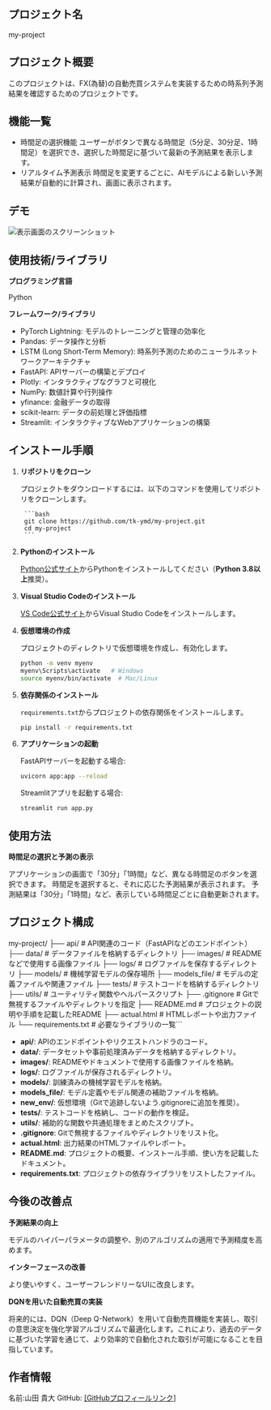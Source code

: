 ## プロジェクト名
   my-project

## プロジェクト概要
   このプロジェクトは、FX(為替)の自動売買システムを実装するための時系列予測結果を確認するためのプロジェクトです。

## 機能一覧
   - 時間足の選択機能
      ユーザーがボタンで異なる時間足（5分足、30分足、1時間足）を選択でき、選択した時間足に基づいて最新の予測結果を表示します。
   - リアルタイム予測表示
      時間足を変更するごとに、AIモデルによる新しい予測結果が自動的に計算され、画面に表示されます。

## デモ
   ![表示画面のスクリーンショット](images/screenshot1.png)

## 使用技術/ライブラリ

**プログラミング言語**

   Python

**フレームワーク/ライブラリ**

   - PyTorch Lightning: モデルのトレーニングと管理の効率化
   - Pandas: データ操作と分析
   - LSTM (Long Short-Term Memory): 時系列予測のためのニューラルネットワークアーキテクチャ
   - FastAPI: APIサーバーの構築とデプロイ
   - Plotly: インタラクティブなグラフと可視化
   - NumPy: 数値計算や行列操作
   - yfinance: 金融データの取得
   - scikit-learn: データの前処理と評価指標
   - Streamlit: インタラクティブなWebアプリケーションの構築

## インストール手順

1. **リポジトリをクローン**  

    プロジェクトをダウンロードするには、以下のコマンドを使用してリポジトリをクローンします。

        ```bash
        git clone https://github.com/tk-ymd/my-project.git
        cd my-project
        ```

2. **Pythonのインストール**

    [Python公式サイト](https://www.python.org/downloads/)からPythonをインストールしてください（**Python 3.8以上**推奨）。

3. **Visual Studio Codeのインストール**

   [VS Code公式サイト](https://code.visualstudio.com/)からVisual Studio Codeをインストールします。

4. **仮想環境の作成**

   プロジェクトのディレクトリで仮想環境を作成し、有効化します。
     ```bash
     python -m venv myenv
     myenv\Scripts\activate   # Windows
     source myenv/bin/activate  # Mac/Linux
     ```

5. **依存関係のインストール**

   `requirements.txt`からプロジェクトの依存関係をインストールします。
     ```bash
     pip install -r requirements.txt
     ```

6. **アプリケーションの起動**

   FastAPIサーバーを起動する場合:
     ```bash
     uvicorn app:app --reload
     ```
   Streamlitアプリを起動する場合:
     ```bash
     streamlit run app.py
     ```

## 使用方法
   **時間足の選択と予測の表示**

   アプリケーションの画面で「30分」「1時間」など、異なる時間足のボタンを選択できます。
   時間足を選択すると、それに応じた予測結果が表示されます。
   予測結果は「30分」「1時間」など、表示している時間足ごとに自動更新されます。

## プロジェクト構成
   my-project/
   ├── api/                 # API関連のコード（FastAPIなどのエンドポイント）
   ├── data/                # データファイルを格納するディレクトリ
   ├── images/              # READMEなどで使用する画像ファイル
   ├── logs/                # ログファイルを保存するディレクトリ
   ├── models/              # 機械学習モデルの保存場所
   ├── models_file/         # モデルの定義ファイルや関連ファイル
   ├── tests/               # テストコードを格納するディレクトリ
   ├── utils/               # ユーティリティ関数やヘルパースクリプト
   ├── .gitignore           # Gitで無視するファイルやディレクトリを指定
   ├── README.md            # プロジェクトの説明や手順を記載したREADME
   ├── actual.html          # HTMLレポートや出力ファイル
   └── requirements.txt     # 必要なライブラリの一覧```



- **api/**: APIのエンドポイントやリクエストハンドラのコード。
- **data/**: データセットや事前処理済みデータを格納するディレクトリ。
- **images/**: READMEやドキュメントで使用する画像ファイルを格納。
- **logs/**: ログファイルが保存されるディレクトリ。
- **models/**: 訓練済みの機械学習モデルを格納。
- **models_file/**: モデル定義やモデル関連の補助ファイルを格納。
- **new_env/**: 仮想環境（Gitで追跡しないよう.gitignoreに追加を推奨）。
- **tests/**: テストコードを格納し、コードの動作を検証。
- **utils/**: 補助的な関数や共通処理をまとめたスクリプト。
- **.gitignore**: Gitで無視するファイルやディレクトリをリスト化。
- **actual.html**: 出力結果のHTMLファイルやレポート。
- **README.md**: プロジェクトの概要、インストール手順、使い方を記載したドキュメント。
- **requirements.txt**: プロジェクトの依存ライブラリをリストしたファイル。

## 今後の改善点

   **予測結果の向上**

   モデルのハイパーパラメータの調整や、別のアルゴリズムの適用で予測精度を高めます。

   **インターフェースの改善**

   より使いやすく、ユーザーフレンドリーなUIに改良します。

   **DQNを用いた自動売買の実装**

   将来的には、DQN（Deep Q-Network）を用いて自動売買機能を実装し、取引の意思決定を強化学習アルゴリズムで最適化します。これにより、過去のデータに基づいた学習を通じて、より効率的で自動化された取引が可能になることを目指しています。

## 作者情報
   名前:山田 貴大
   GitHub: [\[GitHubプロフィールリンク\]](https://github.com/tk-ymd)